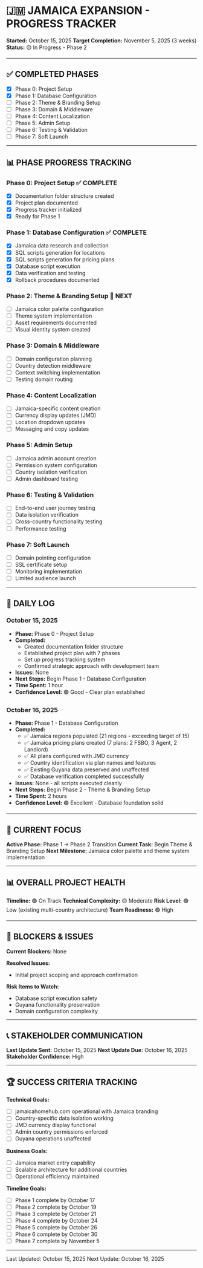 # 🇯🇲 JAMAICA EXPANSION - PROGRESS TRACKER

**Started:** October 15, 2025
**Target Completion:** November 5, 2025 (3 weeks)
**Status:** 🟡 In Progress - Phase 2

---

## ✅ COMPLETED PHASES

- [x] Phase 0: Project Setup
- [x] Phase 1: Database Configuration
- [ ] Phase 2: Theme & Branding Setup
- [ ] Phase 3: Domain & Middleware
- [ ] Phase 4: Content Localization
- [ ] Phase 5: Admin Setup
- [ ] Phase 6: Testing & Validation
- [ ] Phase 7: Soft Launch

---

## 📊 PHASE PROGRESS TRACKING

### **Phase 0: Project Setup** ✅ COMPLETE
- [x] Documentation folder structure created
- [x] Project plan documented
- [x] Progress tracker initialized
- [x] Ready for Phase 1

### **Phase 1: Database Configuration** ✅ COMPLETE
- [x] Jamaica data research and collection
- [x] SQL scripts generation for locations
- [x] SQL scripts generation for pricing plans
- [x] Database script execution
- [x] Data verification and testing
- [x] Rollback procedures documented

### **Phase 2: Theme & Branding Setup** 🔄 NEXT
- [ ] Jamaica color palette configuration
- [ ] Theme system implementation
- [ ] Asset requirements documented
- [ ] Visual identity system created

### **Phase 3: Domain & Middleware**
- [ ] Domain configuration planning
- [ ] Country detection middleware
- [ ] Context switching implementation
- [ ] Testing domain routing

### **Phase 4: Content Localization**
- [ ] Jamaica-specific content creation
- [ ] Currency display updates (JMD)
- [ ] Location dropdown updates
- [ ] Messaging and copy updates

### **Phase 5: Admin Setup**
- [ ] Jamaica admin account creation
- [ ] Permission system configuration
- [ ] Country isolation verification
- [ ] Admin dashboard testing

### **Phase 6: Testing & Validation**
- [ ] End-to-end user journey testing
- [ ] Data isolation verification
- [ ] Cross-country functionality testing
- [ ] Performance testing

### **Phase 7: Soft Launch**
- [ ] Domain pointing configuration
- [ ] SSL certificate setup
- [ ] Monitoring implementation
- [ ] Limited audience launch

---

## 📝 DAILY LOG

### October 15, 2025
- **Phase:** Phase 0 - Project Setup
- **Completed:**
  - Created documentation folder structure
  - Established project plan with 7 phases
  - Set up progress tracking system
  - Confirmed strategic approach with development team
- **Issues:** None
- **Next Steps:** Begin Phase 1 - Database Configuration
- **Time Spent:** 1 hour
- **Confidence Level:** 🟢 Good - Clear plan established

### October 16, 2025
- **Phase:** Phase 1 - Database Configuration
- **Completed:**
  - ✅ Jamaica regions populated (21 regions - exceeding target of 15)
  - ✅ Jamaica pricing plans created (7 plans: 2 FSBO, 3 Agent, 2 Landlord)
  - ✅ All plans configured with JMD currency
  - ✅ Country identification via plan names and features
  - ✅ Existing Guyana data preserved and unaffected
  - ✅ Database verification completed successfully
- **Issues:** None - all scripts executed cleanly
- **Next Steps:** Begin Phase 2 - Theme & Branding Setup
- **Time Spent:** 2 hours
- **Confidence Level:** 🟢 Excellent - Database foundation solid

---

## 🎯 CURRENT FOCUS

**Active Phase:** Phase 1 → Phase 2 Transition
**Current Task:** Begin Theme & Branding Setup
**Next Milestone:** Jamaica color palette and theme system implementation

---

## 📊 OVERALL PROJECT HEALTH

**Timeline:** 🟢 On Track
**Technical Complexity:** 🟡 Moderate
**Risk Level:** 🟢 Low (existing multi-country architecture)
**Team Readiness:** 🟢 High

---

## 🚨 BLOCKERS & ISSUES

**Current Blockers:** None

**Resolved Issues:**
- Initial project scoping and approach confirmation

**Risk Items to Watch:**
- Database script execution safety
- Guyana functionality preservation
- Domain configuration complexity

---

## 📞 STAKEHOLDER COMMUNICATION

**Last Update Sent:** October 15, 2025
**Next Update Due:** October 16, 2025
**Stakeholder Confidence:** High

---

## 🏆 SUCCESS CRITERIA TRACKING

**Technical Goals:**
- [ ] jamaicahomehub.com operational with Jamaica branding
- [ ] Country-specific data isolation working
- [ ] JMD currency display functional
- [ ] Admin country permissions enforced
- [ ] Guyana operations unaffected

**Business Goals:**
- [ ] Jamaica market entry capability
- [ ] Scalable architecture for additional countries
- [ ] Operational efficiency maintained

**Timeline Goals:**
- [ ] Phase 1 complete by October 17
- [ ] Phase 2 complete by October 19
- [ ] Phase 3 complete by October 21
- [ ] Phase 4 complete by October 24
- [ ] Phase 5 complete by October 26
- [ ] Phase 6 complete by October 30
- [ ] Phase 7 complete by November 5

---

Last Updated: October 15, 2025
Next Update: October 16, 2025